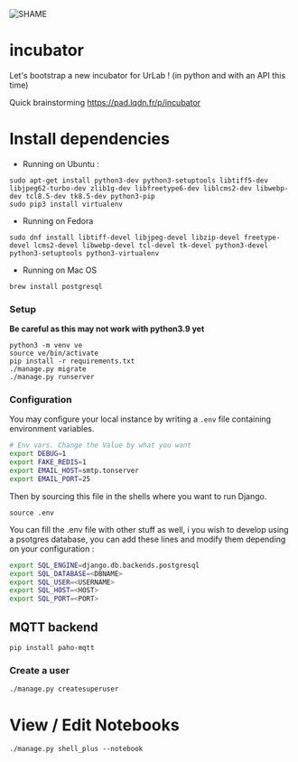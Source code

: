 ![SHAME](https://travis-ci.org/UrLab/incubator.svg?branch=master)
# incubator
Let's bootstrap a new incubator for UrLab ! (in python and with an API this time)

Quick brainstorming https://pad.lqdn.fr/p/incubator


# Install dependencies

* Running on Ubuntu :

```
sudo apt-get install python3-dev python3-setuptools libtiff5-dev libjpeg62-turbo-dev zlib1g-dev libfreetype6-dev liblcms2-dev libwebp-dev tcl8.5-dev tk8.5-dev python3-pip
sudo pip3 install virtualenv
```

* Running on Fedora

```
sudo dnf install libtiff-devel libjpeg-devel libzip-devel freetype-devel lcms2-devel libwebp-devel tcl-devel tk-devel python3-devel python3-setuptools python3-virtualenv
```

* Running on Mac OS

```
brew install postgresql
```

### Setup

**Be careful as this may not work with python3.9 yet**

```shell
python3 -m venv ve
source ve/bin/activate
pip install -r requirements.txt
./manage.py migrate
./manage.py runserver
```

### Configuration
You may configure your local instance by writing a `.env` file containing environment variables.

```bash
# Env vars. Change the Value by what you want
export DEBUG=1
export FAKE_REDIS=1
export EMAIL_HOST=smtp.tonserver
export EMAIL_PORT=25
```

Then by sourcing this file in the shells where you want to run Django.

```shell
source .env
```

You can fill the .env file with other stuff as well, i you wish to develop using a psotgres database, you can add these lines and modify them depending on your configuration :

```bash
export SQL_ENGINE=django.db.backends.postgresql
export SQL_DATABASE=<DBNAME>
export SQL_USER=<USERNAME>
export SQL_HOST=<HOST>
export SQL_PORT=<PORT>
```

## MQTT backend

    pip install paho-mqtt

### Create a user

    ./manage.py createsuperuser

# View / Edit Notebooks

    ./manage.py shell_plus --notebook

